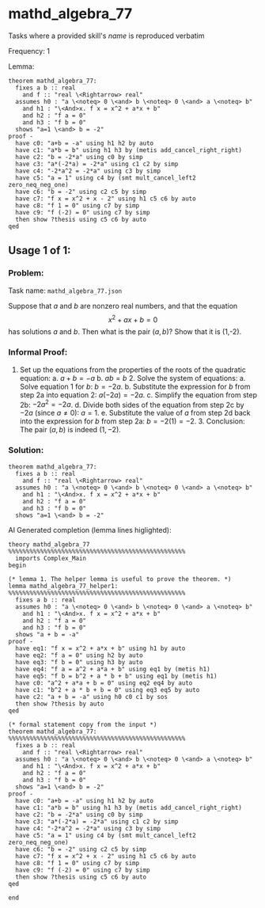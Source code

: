 # mathd_algebra_77

Tasks where a provided skill's *name* is reproduced verbatim

Frequency: 1

Lemma:
```isabelle
theorem mathd_algebra_77:
  fixes a b :: real
    and f :: "real \<Rightarrow> real"
  assumes h0 : "a \<noteq> 0 \<and> b \<noteq> 0 \<and> a \<noteq> b"
    and h1 : "\<And>x. f x = x^2 + a*x + b"
    and h2 : "f a = 0"
    and h3 : "f b = 0"
  shows "a=1 \<and> b = -2"
proof -
  have c0: "a+b = -a" using h1 h2 by auto
  have c1: "a*b = b" using h1 h3 by (metis add_cancel_right_right)
  have c2: "b = -2*a" using c0 by simp
  have c3: "a*(-2*a) = -2*a" using c1 c2 by simp
  have c4: "-2*a^2 = -2*a" using c3 by simp
  have c5: "a = 1" using c4 by (smt mult_cancel_left2 zero_neq_neg_one)
  have c6: "b = -2" using c2 c5 by simp
  have c7: "f x = x^2 + x - 2" using h1 c5 c6 by auto
  have c8: "f 1 = 0" using c7 by simp
  have c9: "f (-2) = 0" using c7 by simp
  then show ?thesis using c5 c6 by auto
qed
```


## Usage 1 of 1:
### Problem:
Task name: `mathd_algebra_77.json`

Suppose that $a$ and $b$ are nonzero real numbers, and that the equation  $${x^2 + ax + b = 0}$$ has solutions $a$ and $b$. Then what is the pair $(a,b)$? Show that it is (1,-2).
### Informal Proof:
1. Set up the equations from the properties of the roots of the quadratic equation:    a. $a + b = -a$    b. $ab = b$  2. Solve the system of equations:    a. Solve equation 1 for $b$: $b = -2a$.    b. Substitute the expression for $b$ from step 2a into equation 2: $a(-2a) = -2a$.    c. Simplify the equation from step 2b: $-2a^2 = -2a$.    d. Divide both sides of the equation from step 2c by $-2a$ (since $a \neq 0$): $a = 1$.    e. Substitute the value of $a$ from step 2d back into the expression for $b$ from step 2a: $b = -2(1) = -2$.  3. Conclusion: The pair $(a, b)$ is indeed $(1, -2)$.
### Solution:
```isabelle
theorem mathd_algebra_77:
  fixes a b :: real
    and f :: "real \<Rightarrow> real"
  assumes h0 : "a \<noteq> 0 \<and> b \<noteq> 0 \<and> a \<noteq> b"
    and h1 : "\<And>x. f x = x^2 + a*x + b"
    and h2 : "f a = 0"
    and h3 : "f b = 0"
  shows "a=1 \<and> b = -2"
```
AI Generated completion (lemma lines higlighted):
```isabelle
theory mathd_algebra_77 %%%%%%%%%%%%%%%%%%%%%%%%%%%%%%%%%%%%%%%%%%%%%%%%%%
  imports Complex_Main
begin

(* lemma 1. The helper lemma is useful to prove the theorem. *)
lemma mathd_algebra_77_helper1: %%%%%%%%%%%%%%%%%%%%%%%%%%%%%%%%%%%%%%%%%%%%%%%%%%
  fixes a b :: real
  assumes h0 : "a \<noteq> 0 \<and> b \<noteq> 0 \<and> a \<noteq> b"
    and h1 : "\<And>x. f x = x^2 + a*x + b"
    and h2 : "f a = 0"
    and h3 : "f b = 0"
  shows "a + b = -a"
proof -
  have eq1: "f x = x^2 + a*x + b" using h1 by auto
  have eq2: "f a = 0" using h2 by auto
  have eq3: "f b = 0" using h3 by auto
  have eq4: "f a = a^2 + a*a + b" using eq1 by (metis h1)
  have eq5: "f b = b^2 + a * b + b" using eq1 by (metis h1)
  have c0: "a^2 + a*a + b = 0" using eq2 eq4 by auto
  have c1: "b^2 + a * b + b = 0" using eq3 eq5 by auto
  have c2: "a + b = -a" using h0 c0 c1 by sos
  then show ?thesis by auto
qed

(* formal statement copy from the input *)
theorem mathd_algebra_77: %%%%%%%%%%%%%%%%%%%%%%%%%%%%%%%%%%%%%%%%%%%%%%%%%%
  fixes a b :: real
    and f :: "real \<Rightarrow> real"
  assumes h0 : "a \<noteq> 0 \<and> b \<noteq> 0 \<and> a \<noteq> b"
    and h1 : "\<And>x. f x = x^2 + a*x + b"
    and h2 : "f a = 0"
    and h3 : "f b = 0"
  shows "a=1 \<and> b = -2"
proof -
  have c0: "a+b = -a" using h1 h2 by auto
  have c1: "a*b = b" using h1 h3 by (metis add_cancel_right_right)
  have c2: "b = -2*a" using c0 by simp
  have c3: "a*(-2*a) = -2*a" using c1 c2 by simp
  have c4: "-2*a^2 = -2*a" using c3 by simp
  have c5: "a = 1" using c4 by (smt mult_cancel_left2 zero_neq_neg_one)
  have c6: "b = -2" using c2 c5 by simp
  have c7: "f x = x^2 + x - 2" using h1 c5 c6 by auto
  have c8: "f 1 = 0" using c7 by simp
  have c9: "f (-2) = 0" using c7 by simp
  then show ?thesis using c5 c6 by auto
qed

end
```
